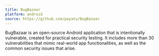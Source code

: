 ```yaml
---
title: BugBazaar
platform: android
source: https://github.com/payatu/BugBazaar
---
```


BugBazaar is an open-source Android application that is intentionally vulnerable, created for practical security testing. It includes more than 30 vulnerabilities that mimic real-world app functionalities, as well as the common security issues that arise.

